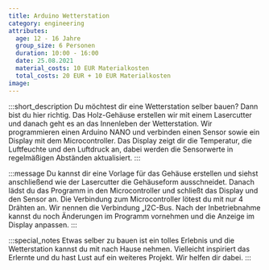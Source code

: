 ```yaml
---
title: Arduino Wetterstation
category: engineering
attributes:
  age: 12 - 16 Jahre
  group_size: 6 Personen
  duration: 10:00 - 16:00
  date: 25.08.2021
  material_costs: 10 EUR Materialkosten
  total_costs: 20 EUR + 10 EUR Materialkosten
image:
---
```

:::short_description
Du möchtest dir eine Wetterstation selber bauen? Dann bist du hier richtig. Das Holz-Gehäuse erstellen wir mit einem Lasercutter und danach geht es an das Innenleben der Wetterstation. Wir programmieren einen Arduino NANO und verbinden einen Sensor sowie ein Display mit dem Microcontroller. Das Display zeigt dir die Temperatur, die Luftfeuchte und den Luftdruck an, dabei werden die Sensorwerte in regelmäßigen Abständen aktualisiert.
:::

:::message
Du kannst dir eine Vorlage für das Gehäuse erstellen und siehst anschließend wie der Lasercutter die Gehäuseform ausschneidet. Danach lädst du das Programm in den Microcontroller und schließt das Display und den Sensor an. Die Verbindung zum Microcontroller lötest du mit nur 4 Drähten an. Wir nennen die Verbindung „I2C-Bus. Nach der Inbetriebnahme kannst du noch Änderungen im Programm vornehmen und die Anzeige im Display anpassen.
:::

:::special_notes
Etwas selber zu bauen ist ein tolles Erlebnis und die Wetterstation kannst du mit nach Hause nehmen. Vielleicht inspiriert das Erlernte und du hast Lust auf ein weiteres Projekt. Wir helfen dir dabei.
:::
